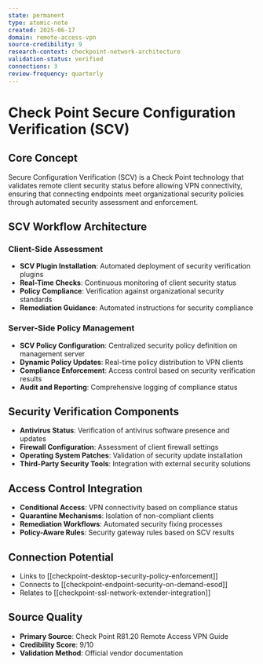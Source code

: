 ```yaml
---
state: permanent
type: atomic-note
created: 2025-06-17
domain: remote-access-vpn
source-credibility: 9
research-context: checkpoint-network-architecture
validation-status: verified
connections: 3
review-frequency: quarterly
---
```


# Check Point Secure Configuration Verification (SCV)

## Core Concept
Secure Configuration Verification (SCV) is a Check Point technology that validates remote client security status before allowing VPN connectivity, ensuring that connecting endpoints meet organizational security policies through automated security assessment and enforcement.

## SCV Workflow Architecture

### Client-Side Assessment
- **SCV Plugin Installation**: Automated deployment of security verification plugins
- **Real-Time Checks**: Continuous monitoring of client security status
- **Policy Compliance**: Verification against organizational security standards
- **Remediation Guidance**: Automated instructions for security compliance

### Server-Side Policy Management
- **SCV Policy Configuration**: Centralized security policy definition on management server
- **Dynamic Policy Updates**: Real-time policy distribution to VPN clients
- **Compliance Enforcement**: Access control based on security verification results
- **Audit and Reporting**: Comprehensive logging of compliance status

## Security Verification Components
- **Antivirus Status**: Verification of antivirus software presence and updates
- **Firewall Configuration**: Assessment of client firewall settings
- **Operating System Patches**: Validation of security update installation
- **Third-Party Security Tools**: Integration with external security solutions

## Access Control Integration
- **Conditional Access**: VPN connectivity based on compliance status
- **Quarantine Mechanisms**: Isolation of non-compliant clients
- **Remediation Workflows**: Automated security fixing processes
- **Policy-Aware Rules**: Security gateway rules based on SCV results

## Connection Potential
- Links to [[checkpoint-desktop-security-policy-enforcement]]
- Connects to [[checkpoint-endpoint-security-on-demand-esod]]
- Relates to [[checkpoint-ssl-network-extender-integration]]

## Source Quality
- **Primary Source**: Check Point R81.20 Remote Access VPN Guide
- **Credibility Score**: 9/10
- **Validation Method**: Official vendor documentation